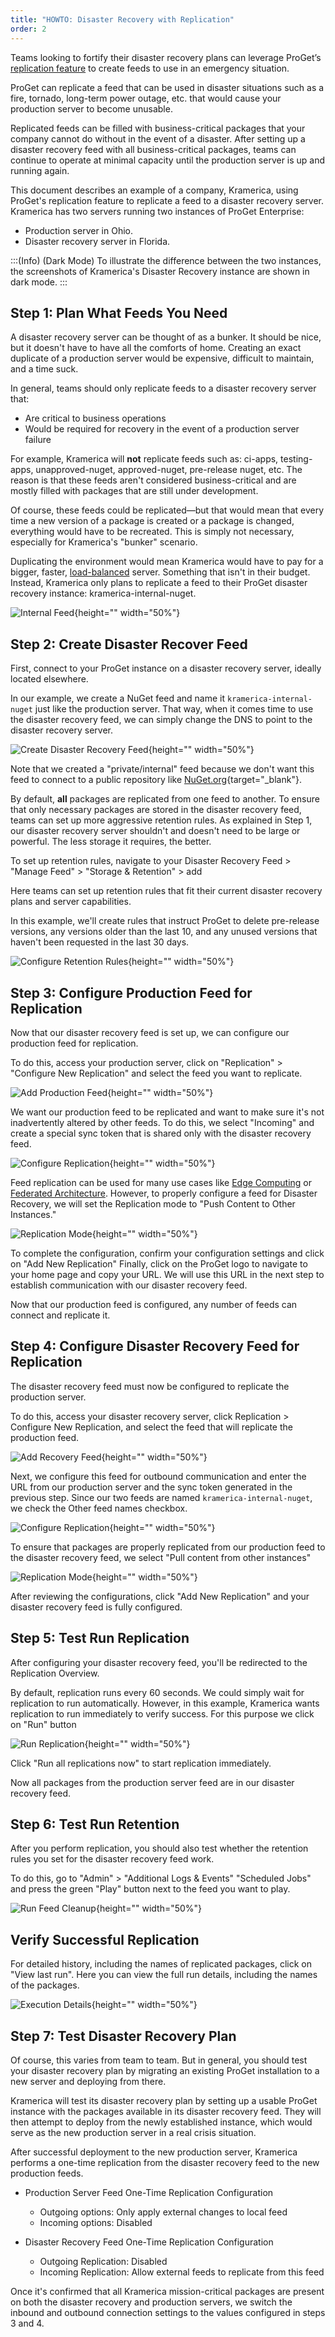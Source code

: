 ```yaml
---
title: "HOWTO: Disaster Recovery with Replication"
order: 2
---
```



Teams looking to fortify their disaster recovery plans can leverage ProGet’s [replication feature](/docs/proget/replication-feed-mirroring/proget-advanced-feed-replication) to create feeds to use in an emergency situation.

ProGet can replicate a feed that can be used in disaster situations such as a fire, tornado, long-term power outage, etc. that would cause your production server to become unusable.

Replicated feeds can be filled with business-critical packages that your company cannot do without in the event of a disaster. After setting up a disaster recovery feed with all business-critical packages, teams can continue to operate at minimal capacity until the production server is up and running again.

This document describes an example of a company, Kramerica, using ProGet's replication feature to replicate a feed to a disaster recovery server. Kramerica has two servers running two instances of ProGet Enterprise:
-	Production server in Ohio.
-	Disaster recovery server in Florida.

:::(Info) (Dark Mode)
To illustrate the difference between the two instances, the screenshots of Kramerica's Disaster Recovery instance are shown in dark mode.
:::

## Step 1: Plan What Feeds You Need
A disaster recovery server can be thought of as a bunker. It should be nice, but it doesn't have to have all the comforts of home. Creating an exact duplicate of a production server would be expensive, difficult to maintain, and a time suck.

In general, teams should only replicate feeds to a disaster recovery server that:
-	Are critical to business operations
-	Would be required for recovery in the event of a production server failure

For example, Kramerica will **not** replicate feeds such as: ci-apps, testing-apps, unapproved-nuget, approved-nuget, pre-release nuget, etc. The reason is that these feeds aren't considered business-critical and are mostly filled with packages that are still under development.

Of course, these feeds could be replicated—but that would mean that every time a new version of a package is created or a package is changed, everything would have to be recreated. This is simply not necessary, especially for Kramerica's "bunker" scenario.

Duplicating the environment would mean Kramerica would have to pay for a bigger, faster,  [load-balanced](/docs/installation/high-availability-load-balancing/high-availability-load-balancing) server. Something that isn't in their budget. Instead, Kramerica only plans to replicate a feed to their ProGet disaster recovery instance: kramerica-internal-nuget.

![Internal Feed](/resources/docs/proget-replication-internalfeed.png){height="" width="50%"}

## Step 2: Create Disaster Recover Feed
First, connect to your ProGet instance on a disaster recovery server, ideally located elsewhere.

In our example, we create a NuGet feed and name it `kramerica-internal-nuget` just like the production server. That way, when it comes time to use the disaster recovery feed, we can simply change the DNS to point to the disaster recovery server.

![Create Disaster Recovery Feed](/resources/docs/proget-replication-namerecoveryfeed.png){height="" width="50%"}

Note that we created a "private/internal" feed because we don't want this feed to connect to a public repository like [NuGet.org](https://www.nuget.org/){target="_blank"}. 

By default, **all** packages are replicated from one feed to another. To ensure that only necessary packages are stored in the disaster recovery feed, teams can set up more aggressive retention rules. As explained in Step 1, our disaster recovery server shouldn't and doesn't need to be large or powerful. The less storage it requires, the better.

To set up retention rules, navigate to your Disaster Recovery Feed > "Manage Feed" > "Storage & Retention" > add

Here teams can set up retention rules that fit their current disaster recovery plans and server capabilities.

In this example, we'll create rules that instruct ProGet to delete pre-release versions, any versions older than the last 10, and any unused versions that haven't been requested in the last 30 days.

![Configure Retention Rules](/resources/docs/proget-replication-retentionrules.png){height="" width="50%"}

## Step 3: Configure Production Feed for Replication
Now that our disaster recovery feed is set up, we can configure our production feed for replication.

To do this, access your production server, click on "Replication" > "Configure New Replication" and select the feed you want to replicate.

![Add Production Feed](/resources/docs/proget-replication-addproductionfeed.png){height="" width="50%"}

We want our production feed to be replicated and want to make sure it's not inadvertently altered by other feeds. To do this, we select "Incoming" and create a special sync token that is shared only with the disaster recovery feed.

![Configure Replication](/resources/docs/proget-replication-configureproductionfeed.png){height="" width="50%"}

Feed replication can be used for many use cases like [Edge Computing](/docs/proget/replication-feed-mirroring/proget-howto-replicate-edge-locations) or [Federated Architecture](/docs/proget/replication-feed-mirroring/proget-howto-federated-development). However, to properly configure a feed for Disaster Recovery, we will set the Replication mode to "Push Content to Other Instances." 

![Replication Mode](/resources/docs/proget-replication-productionfeedmode.png){height="" width="50%"}

To complete the configuration, confirm your configuration settings and click on "Add New Replication" Finally, click on the ProGet logo to navigate to your home page and copy your URL. We will use this URL in the next step to establish communication with our disaster recovery feed.

Now that our production feed is configured, any number of feeds can connect and replicate it.

## Step 4: Configure Disaster Recovery Feed for Replication
The disaster recovery feed must now be configured to replicate the production server.

To do this, access your disaster recovery server, click Replication > Configure New Replication, and select the feed that will replicate the production feed. 

![Add Recovery Feed](/resources/docs/proget-replication-addproductionfeed.png){height="" width="50%"}

Next, we configure this feed for outbound communication and enter the URL from our production server and the sync token generated in the previous step. Since our two feeds are named `kramerica-internal-nuget`, we check the Other feed names checkbox.

![Configure Replication](/resources/docs/proget-replication-configure-recoveryfeed.png){height="" width="50%"}

To ensure that packages are properly replicated from our production feed to the disaster recovery feed, we select "Pull content from other instances"

![Replication Mode](/resources/docs/proget-replication-recoveryfeedmode.png){height="" width="50%"}

After reviewing the configurations, click "Add New Replication" and your disaster recovery feed is fully configured.

 
## Step 5: Test Run Replication
After configuring your disaster recovery feed, you'll be redirected to the Replication Overview.

By default, replication runs every 60 seconds. We could simply wait for replication to run automatically. However, in this example, Kramerica wants replication to run immediately to verify success. For this purpose we click on "Run" button

![Run Replication](/resources/docs/proget-replication-run.png){height="" width="50%"}

Click "Run all replications now" to start replication immediately.

Now all packages from the production server feed are in our disaster recovery feed.

## Step 6: Test Run Retention
After you perform replication, you should also test whether the retention rules you set for the disaster recovery feed work.

To do this, go to "Admin" > "Additional Logs & Events"
 "Scheduled Jobs" and press the green "Play" button next to the feed you want to play.

![Run Feed Cleanup](/resources/docs/proget-replication-feedcleanup.png){height="" width="50%"}

## Verify Successful Replication

For detailed history, including the names of replicated packages, click on "View last run". Here you can view the full run details, including the names of the packages.

![Execution Details](/resources/docs/proget-replication-executiondetails.png){height="" width="50%"}

## Step 7: Test Disaster Recovery Plan
Of course, this varies from team to team. But in general, you should test your disaster recovery plan by migrating an existing ProGet installation to a new server and deploying from there.

Kramerica will test its disaster recovery plan by setting up a usable ProGet instance with the packages available in its disaster recovery feed. They will then attempt to deploy from the newly established instance, which would serve as the new production server in a real crisis situation.

After successful deployment to the new production server, Kramerica performs a one-time replication from the disaster recovery feed to the new production feeds.

-	Production Server Feed One-Time Replication Configuration
    -	Outgoing options: Only apply external changes to local feed
    -	Incoming options: Disabled

-	Disaster Recovery Feed One-Time Replication Configuration
    -	Outgoing Replication: Disabled
    -	Incoming Replication: Allow external feeds to replicate from this feed

Once it's confirmed that all Kramerica mission-critical packages are present on both the disaster recovery and production servers, we switch the inbound and outbound connection settings to the values configured in steps 3 and 4.

